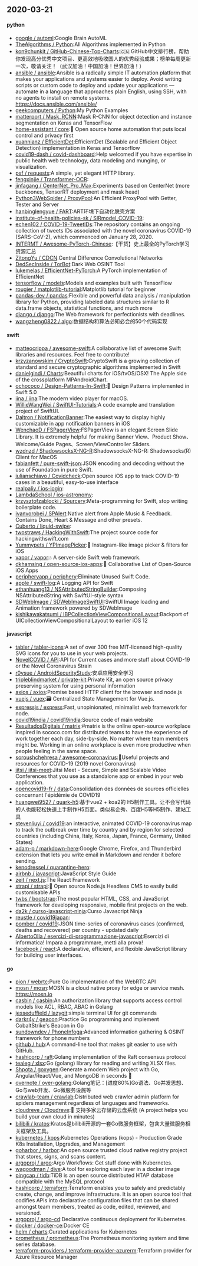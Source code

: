 ## 2020-03-21

#### python
* [google / automl](https://github.com/google/automl):Google Brain AutoML
* [TheAlgorithms / Python](https://github.com/TheAlgorithms/Python):All Algorithms implemented in Python
* [kon9chunkit / GitHub-Chinese-Top-Charts](https://github.com/kon9chunkit/GitHub-Chinese-Top-Charts):🇨🇳
GitHub中文排行榜，帮助你发现高分优秀中文项目、更高效地吸收国人的优秀经验成果；榜单每周更新一次，敬请关注！（武汉加油！中国加油！世界加油！）
* [ansible / ansible](https://github.com/ansible/ansible):Ansible is a radically simple IT automation platform that makes your applications and systems easier to deploy. Avoid writing scripts or custom code to deploy and update your applications — automate in a language that approaches plain English, using SSH, with no agents to install on remote systems. https://docs.ansible.com/ansible/
* [geekcomputers / Python](https://github.com/geekcomputers/Python):My Python Examples
* [matterport / Mask_RCNN](https://github.com/matterport/Mask_RCNN):Mask R-CNN for object detection and instance segmentation on Keras and TensorFlow
* [home-assistant / core](https://github.com/home-assistant/core):🏡
Open source home automation that puts local control and privacy first
* [xuannianz / EfficientDet](https://github.com/xuannianz/EfficientDet):EfficientDet (Scalable and Efficient Object Detection) implementation in Keras and Tensorflow
* [covid19-dash / covid-dashboard](https://github.com/covid19-dash/covid-dashboard):Help welcomed if you have expertise in public health web technology, data modeling and munging, or visualization.
* [psf / requests](https://github.com/psf/requests):A simple, yet elegant HTTP library.
* [fengxinjie / Transformer-OCR](https://github.com/fengxinjie/Transformer-OCR):
* [jinfagang / CenterNet_Pro_Max](https://github.com/jinfagang/CenterNet_Pro_Max):Experiments based on CenterNet (more backbones, TensorRT deployment and mask head)
* [Python3WebSpider / ProxyPool](https://github.com/Python3WebSpider/ProxyPool):An Efficient ProxyPool with Getter, Tester and Server
* [hanbinglengyue / FART](https://github.com/hanbinglengyue/FART):ART环境下自动化脱壳方案
* [institute-of-health-policies-sk / SIRmodel_COVID-19](https://github.com/institute-of-health-policies-sk/SIRmodel_COVID-19):
* [echen102 / COVID-19-TweetIDs](https://github.com/echen102/COVID-19-TweetIDs):The repository contains an ongoing collection of tweets IDs associated with the novel coronavirus COVID-19 (SARS-CoV-2), which commenced on January 28, 2020.
* [INTERMT / Awesome-PyTorch-Chinese](https://github.com/INTERMT/Awesome-PyTorch-Chinese):【干货】史上最全的PyTorch学习资源汇总
* [ZitongYu / CDCN](https://github.com/ZitongYu/CDCN):Central Difference Convolutional Networks
* [DedSecInside / TorBot](https://github.com/DedSecInside/TorBot):Dark Web OSINT Tool
* [lukemelas / EfficientNet-PyTorch](https://github.com/lukemelas/EfficientNet-PyTorch):A PyTorch implementation of EfficientNet
* [tensorflow / models](https://github.com/tensorflow/models):Models and examples built with TensorFlow
* [rougier / matplotlib-tutorial](https://github.com/rougier/matplotlib-tutorial):Matplotlib tutorial for beginner
* [pandas-dev / pandas](https://github.com/pandas-dev/pandas):Flexible and powerful data analysis / manipulation library for Python, providing labeled data structures similar to R data.frame objects, statistical functions, and much more
* [django / django](https://github.com/django/django):The Web framework for perfectionists with deadlines.
* [wangzheng0822 / algo](https://github.com/wangzheng0822/algo):数据结构和算法必知必会的50个代码实现

#### swift
* [matteocrippa / awesome-swift](https://github.com/matteocrippa/awesome-swift):A collaborative list of awesome Swift libraries and resources. Feel free to contribute!
* [krzyzanowskim / CryptoSwift](https://github.com/krzyzanowskim/CryptoSwift):CryptoSwift is a growing collection of standard and secure cryptographic algorithms implemented in Swift
* [danielgindi / Charts](https://github.com/danielgindi/Charts):Beautiful charts for iOS/tvOS/OSX! The Apple side of the crossplatform MPAndroidChart.
* [ochococo / Design-Patterns-In-Swift](https://github.com/ochococo/Design-Patterns-In-Swift):📖
Design Patterns implemented in Swift 5.0
* [iina / iina](https://github.com/iina/iina):The modern video player for macOS.
* [WillieWangWei / SwiftUI-Tutorials](https://github.com/WillieWangWei/SwiftUI-Tutorials):A code example and translation project of SwiftUI.
* [Daltron / NotificationBanner](https://github.com/Daltron/NotificationBanner):The easiest way to display highly customizable in app notification banners in iOS
* [WenchaoD / FSPagerView](https://github.com/WenchaoD/FSPagerView):FSPagerView is an elegant Screen Slide Library. It is extremely helpful for making Banner View、Product Show、Welcome/Guide Pages、Screen/ViewController Sliders.
* [wzdnzd / ShadowsocksX-NG-R](https://github.com/wzdnzd/ShadowsocksX-NG-R):ShadowsocksX-NG-R: Shadowsocks(R) Client for MacOS
* [fabianfett / pure-swift-json](https://github.com/fabianfett/pure-swift-json):JSON encoding and decoding without the use of Foundation in pure Swift.
* [julianschiavo / Covidcheck](https://github.com/julianschiavo/Covidcheck):Open source iOS app to track COVID-19 cases in a beautiful, easy-to-use interface
* [realpaliy / ios-login](https://github.com/realpaliy/ios-login):
* [LambdaSchool / ios-astronomy](https://github.com/LambdaSchool/ios-astronomy):
* [krzysztofzablocki / Sourcery](https://github.com/krzysztofzablocki/Sourcery):Meta-programming for Swift, stop writing boilerplate code.
* [ivanvorobei / SPAlert](https://github.com/ivanvorobei/SPAlert):Native alert from Apple Music & Feedback. Contains Done, Heart & Message and other presets.
* [Cuberto / liquid-swipe](https://github.com/Cuberto/liquid-swipe):
* [twostraws / HackingWithSwift](https://github.com/twostraws/HackingWithSwift):The project source code for hackingwithswift.com
* [Yummypets / YPImagePicker](https://github.com/Yummypets/YPImagePicker):📸
Instagram-like image picker & filters for iOS
* [vapor / vapor](https://github.com/vapor/vapor):💧
A server-side Swift web framework.
* [dkhamsing / open-source-ios-apps](https://github.com/dkhamsing/open-source-ios-apps):📱
Collaborative List of Open-Source iOS Apps
* [peripheryapp / periphery](https://github.com/peripheryapp/periphery):Eliminate Unused Swift Code.
* [apple / swift-log](https://github.com/apple/swift-log):A Logging API for Swift
* [ethanhuang13 / NSAttributedStringBuilder](https://github.com/ethanhuang13/NSAttributedStringBuilder):Composing NSAttributedString with SwiftUI-style syntax
* [SDWebImage / SDWebImageSwiftUI](https://github.com/SDWebImage/SDWebImageSwiftUI):SwiftUI Image loading and Animation framework powered by SDWebImage
* [kishikawakatsumi / IBPCollectionViewCompositionalLayout](https://github.com/kishikawakatsumi/IBPCollectionViewCompositionalLayout):Backport of UICollectionViewCompositionalLayout to earlier iOS 12

#### javascript
* [tabler / tabler-icons](https://github.com/tabler/tabler-icons):A set of over 300 free MIT-licensed high-quality SVG icons for you to use in your web projects.
* [NovelCOVID / API](https://github.com/NovelCOVID/API):API for Current cases and more stuff about COVID-19 or the Novel Coronavirus Strain
* [r0ysue / AndroidSecurityStudy](https://github.com/r0ysue/AndroidSecurityStudy):安卓应用安全学习
* [tripleblindmarket / private-kit](https://github.com/tripleblindmarket/private-kit):Private Kit, an open source privacy preserving system for using personal information
* [axios / axios](https://github.com/axios/axios):Promise based HTTP client for the browser and node.js
* [vuejs / vuex](https://github.com/vuejs/vuex):🗃️
Centralized State Management for Vue.js.
* [expressjs / express](https://github.com/expressjs/express):Fast, unopinionated, minimalist web framework for node.
* [covid19india / covid19india](https://github.com/covid19india/covid19india):Source code of main website
* [ResultadosDigitais / matrix](https://github.com/ResultadosDigitais/matrix):#matrix is the online open-source workplace inspired in sococo.com for distributed teams to have the experience of work together each day, side-by-side. No matter where team members might be. Working in an online workplace is even more productive when people feeling in the same space.
* [soroushchehresa / awesome-coronavirus](https://github.com/soroushchehresa/awesome-coronavirus):🦠Useful projects and resources for COVID-19 (2019 novel Coronavirus)
* [jitsi / jitsi-meet](https://github.com/jitsi/jitsi-meet):Jitsi Meet - Secure, Simple and Scalable Video Conferences that you use as a standalone app or embed in your web application.
* [opencovid19-fr / data](https://github.com/opencovid19-fr/data):Consolidation des données de sources officielles concernant l'épidémie de COVID19
* [huangwei9527 / quark-h5](https://github.com/huangwei9527/quark-h5):基于vue2 + koa2的 H5制作工具。让不会写代码的人也能轻松快速上手制作H5页面。类似易企秀、百度H5等H5制作、建站工具
* [stevenliuyi / covid19](https://github.com/stevenliuyi/covid19):an interactive, animated COVID-19 coronavirus map to track the outbreak over time by country and by region for selected countries (including China, Italy, Korea, Japan, France, Germany, United States)
* [adam-p / markdown-here](https://github.com/adam-p/markdown-here):Google Chrome, Firefox, and Thunderbird extension that lets you write email in Markdown and render it before sending.
* [kenodressel / quarantine-hero](https://github.com/kenodressel/quarantine-hero):
* [airbnb / javascript](https://github.com/airbnb/javascript):JavaScript Style Guide
* [zeit / next.js](https://github.com/zeit/next.js):The React Framework
* [strapi / strapi](https://github.com/strapi/strapi):🚀
Open source Node.js Headless CMS to easily build customisable APIs
* [twbs / bootstrap](https://github.com/twbs/bootstrap):The most popular HTML, CSS, and JavaScript framework for developing responsive, mobile first projects on the web.
* [da2k / curso-javascript-ninja](https://github.com/da2k/curso-javascript-ninja):Curso Javascript Ninja
* [reustle / covid19japan](https://github.com/reustle/covid19japan):
* [pomber / covid19](https://github.com/pomber/covid19):JSON time-series of coronavirus cases (confirmed, deaths and recovered) per country - updated daily
* [AlbertoOlla / esercizi-di-programmazione-javascript](https://github.com/AlbertoOlla/esercizi-di-programmazione-javascript):Esercizi di informatica! Impara a programmare, metti alla prova!
* [facebook / react](https://github.com/facebook/react):A declarative, efficient, and flexible JavaScript library for building user interfaces.

#### go
* [pion / webrtc](https://github.com/pion/webrtc):Pure Go implementation of the WebRTC API
* [mosn / mosn](https://github.com/mosn/mosn):MOSN is a cloud native proxy for edge or service mesh. https://mosn.io
* [casbin / casbin](https://github.com/casbin/casbin):An authorization library that supports access control models like ACL, RBAC, ABAC in Golang
* [jesseduffield / lazygit](https://github.com/jesseduffield/lazygit):simple terminal UI for git commands
* [darkr4y / geacon](https://github.com/darkr4y/geacon):Practice Go programming and implement CobaltStrike's Beacon in Go
* [sundowndev / PhoneInfoga](https://github.com/sundowndev/PhoneInfoga):Advanced information gathering & OSINT framework for phone numbers
* [github / hub](https://github.com/github/hub):A command-line tool that makes git easier to use with GitHub.
* [hashicorp / raft](https://github.com/hashicorp/raft):Golang implementation of the Raft consensus protocol
* [tealeg / xlsx](https://github.com/tealeg/xlsx):Go (golang) library for reading and writing XLSX files.
* [Shpota / goxygen](https://github.com/Shpota/goxygen):Generate a modern Web project with Go, Angular/React/Vue, and MongoDB in seconds
🚀
* [overnote / over-golang](https://github.com/overnote/over-golang):Golang笔记：[进度80%]Go语法、Go并发思想、Go与web开发、Go微服务设施等
* [crawlab-team / crawlab](https://github.com/crawlab-team/crawlab):Distributed web crawler admin platform for spiders management regardless of languages and frameworks.
* [cloudreve / Cloudreve](https://github.com/cloudreve/Cloudreve):🌈
支持多家云存储的云盘系统 (A project helps you build your own cloud in minutes)
* [bilibili / kratos](https://github.com/bilibili/kratos):Kratos是bilibili开源的一套Go微服务框架，包含大量微服务相关框架及工具。
* [kubernetes / kops](https://github.com/kubernetes/kops):Kubernetes Operations (kops) - Production Grade K8s Installation, Upgrades, and Management
* [goharbor / harbor](https://github.com/goharbor/harbor):An open source trusted cloud native registry project that stores, signs, and scans content.
* [argoproj / argo](https://github.com/argoproj/argo):Argo Workflows: Get stuff done with Kubernetes.
* [wagoodman / dive](https://github.com/wagoodman/dive):A tool for exploring each layer in a docker image
* [pingcap / tidb](https://github.com/pingcap/tidb):TiDB is an open source distributed HTAP database compatible with the MySQL protocol
* [hashicorp / terraform](https://github.com/hashicorp/terraform):Terraform enables you to safely and predictably create, change, and improve infrastructure. It is an open source tool that codifies APIs into declarative configuration files that can be shared amongst team members, treated as code, edited, reviewed, and versioned.
* [argoproj / argo-cd](https://github.com/argoproj/argo-cd):Declarative continuous deployment for Kubernetes.
* [docker / docker-ce](https://github.com/docker/docker-ce):Docker CE
* [helm / charts](https://github.com/helm/charts):Curated applications for Kubernetes
* [prometheus / prometheus](https://github.com/prometheus/prometheus):The Prometheus monitoring system and time series database.
* [terraform-providers / terraform-provider-azurerm](https://github.com/terraform-providers/terraform-provider-azurerm):Terraform provider for Azure Resource Manager
